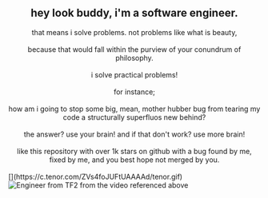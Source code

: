 ## <center>hey look buddy, i'm a software engineer.</center>
<center>that means i solve problems. not problems like what is beauty,</center>
<br>
<center>because that would fall within the purview of your conundrum of philosophy.</center>
<br>
<center>i solve practical problems!</center>
<br>
<center>for instance;</center>
<br>
<center>how am i going to stop some big, mean, mother hubber bug from tearing my code a structurally superfluos new behind?</center>
<br>
<center>the answer? use your brain! and if that don't work? use more brain!</center>
<br>
<center>like this repository with over 1k stars on github with a bug found by me, fixed by me, and you best hope not merged by you.</center>
<br>
[](https://c.tenor.com/ZVs4foJUFtUAAAAd/tenor.gif)
<img src="https://c.tenor.com/ZVs4foJUFtUAAAAd/tenor.gif" alt="Engineer from TF2 from the video referenced above" />
